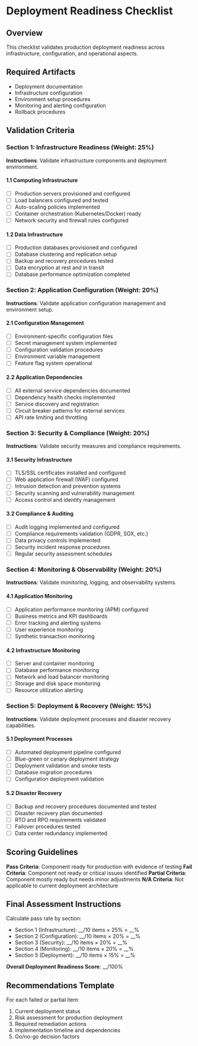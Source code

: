 # Deployment Readiness Checklist

## Overview
This checklist validates production deployment readiness across infrastructure, configuration, and operational aspects.

## Required Artifacts
- Deployment documentation
- Infrastructure configuration
- Environment setup procedures
- Monitoring and alerting configuration
- Rollback procedures

## Validation Criteria

### Section 1: Infrastructure Readiness (Weight: 25%)

**Instructions**: Validate infrastructure components and deployment environment.

#### 1.1 Computing Infrastructure
- [ ] Production servers provisioned and configured
- [ ] Load balancers configured and tested
- [ ] Auto-scaling policies implemented
- [ ] Container orchestration (Kubernetes/Docker) ready
- [ ] Network security and firewall rules configured

#### 1.2 Data Infrastructure  
- [ ] Production databases provisioned and configured
- [ ] Database clustering and replication setup
- [ ] Backup and recovery procedures tested
- [ ] Data encryption at rest and in transit
- [ ] Database performance optimization completed

### Section 2: Application Configuration (Weight: 20%)

**Instructions**: Validate application configuration management and environment setup.

#### 2.1 Configuration Management
- [ ] Environment-specific configuration files
- [ ] Secret management system implemented
- [ ] Configuration validation procedures
- [ ] Environment variable management
- [ ] Feature flag system operational

#### 2.2 Application Dependencies
- [ ] All external service dependencies documented
- [ ] Dependency health checks implemented
- [ ] Service discovery and registration
- [ ] Circuit breaker patterns for external services
- [ ] API rate limiting and throttling

### Section 3: Security & Compliance (Weight: 20%)

**Instructions**: Validate security measures and compliance requirements.

#### 3.1 Security Infrastructure
- [ ] TLS/SSL certificates installed and configured
- [ ] Web application firewall (WAF) configured
- [ ] Intrusion detection and prevention systems
- [ ] Security scanning and vulnerability management
- [ ] Access control and identity management

#### 3.2 Compliance & Auditing
- [ ] Audit logging implemented and configured
- [ ] Compliance requirements validation (GDPR, SOX, etc.)
- [ ] Data privacy controls implemented
- [ ] Security incident response procedures
- [ ] Regular security assessment schedules

### Section 4: Monitoring & Observability (Weight: 20%)

**Instructions**: Validate monitoring, logging, and observability systems.

#### 4.1 Application Monitoring
- [ ] Application performance monitoring (APM) configured
- [ ] Business metrics and KPI dashboards
- [ ] Error tracking and alerting systems
- [ ] User experience monitoring
- [ ] Synthetic transaction monitoring

#### 4.2 Infrastructure Monitoring
- [ ] Server and container monitoring
- [ ] Database performance monitoring
- [ ] Network and load balancer monitoring
- [ ] Storage and disk space monitoring
- [ ] Resource utilization alerting

### Section 5: Deployment & Recovery (Weight: 15%)

**Instructions**: Validate deployment processes and disaster recovery capabilities.

#### 5.1 Deployment Processes
- [ ] Automated deployment pipeline configured
- [ ] Blue-green or canary deployment strategy
- [ ] Deployment validation and smoke tests
- [ ] Database migration procedures
- [ ] Configuration deployment validation

#### 5.2 Disaster Recovery
- [ ] Backup and recovery procedures documented and tested
- [ ] Disaster recovery plan documented
- [ ] RTO and RPO requirements validated
- [ ] Failover procedures tested
- [ ] Data center redundancy implemented

## Scoring Guidelines

**Pass Criteria**: Component ready for production with evidence of testing
**Fail Criteria**: Component not ready or critical issues identified
**Partial Criteria**: Component mostly ready but needs minor adjustments
**N/A Criteria**: Not applicable to current deployment architecture

## Final Assessment Instructions

Calculate pass rate by section:
- Section 1 (Infrastructure): __/10 items × 25% = __% 
- Section 2 (Configuration): __/10 items × 20% = __%
- Section 3 (Security): __/10 items × 20% = __%
- Section 4 (Monitoring): __/10 items × 20% = __%
- Section 5 (Deployment): __/10 items × 15% = __%

**Overall Deployment Readiness Score**: __/100%

## Recommendations Template

For each failed or partial item:
1. Current deployment status
2. Risk assessment for production deployment
3. Required remediation actions
4. Implementation timeline and dependencies
5. Go/no-go decision factors